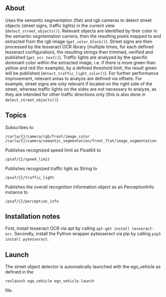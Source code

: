 ## About

Uses the semantic segmentation (flat) and rgb cameras to detect street objects (street signs, traffic lights) in the current view (`detect_street_objects()`).
Relevant objects are identified by their color in the semantic segmentation camera, then the resulting pixels mapped to and extracted from the rgb image (`get_color_block()`).
Street signs are then processed by the tesseract OCR library (multiple times, for each defined tesseract configuration), the resulting strings then trimmed, verified and published (`get_ocr_text()`).
Traffic lights are analyzed by the specific dominant color within the extracted image, i.e. if there is more green than yellow and red (for example), by a defined threshold limit, the result green will be published (`detect_traffic_light_color()`).
For further performance improvement, relevant areas to analyze are defined via offsets. For example, street signs are only relevant if located on the right side of the street, whereas traffic lights on the sides are not necessary to analyze, as they are intended for other traffic directions only (this is also done in `detect_street_objects()`).

## Topics

Subscribes to
```
/carla/{}/camera/rgb/front/image_color
/carla/{}/camera/semantic_segmentation/front_flat/image_segmentation
```

Publishes recognized speed limit as Float64 to
```
/psaf/{}/speed_limit
```

Publishes recognized traffic light as String to
```
/psaf/{}/traffic_light
```

Publishes the overall recognition information object as an PerceptionInfo instance to
```
/psaf/{}/perception_info
```

## Installation notes

First, install tesseract OCR via apt by calling `apt-get install tesseract-ocr`. Secondly, install the Python wrapper pytesseract via pip by calling `pip3 install pytesseract`.


## Launch

The street object detector is automatically launched with the ego_vehicle as defined in the
```
roslaunch ego_vehicle ego_vehicle.launch
```
file.
